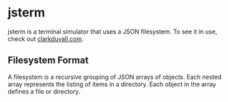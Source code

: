 # jsterm
jsterm is a terminal simulator that uses a JSON filesystem. To see it in use,
check out [clarkduvall.com](http://clarkduvall.com).
## Filesystem Format
A filesystem is a recursive grouping of JSON arrays of objects. Each nested
array represents the listing of items in a directory. Each object in the array
defines a file or directory.
